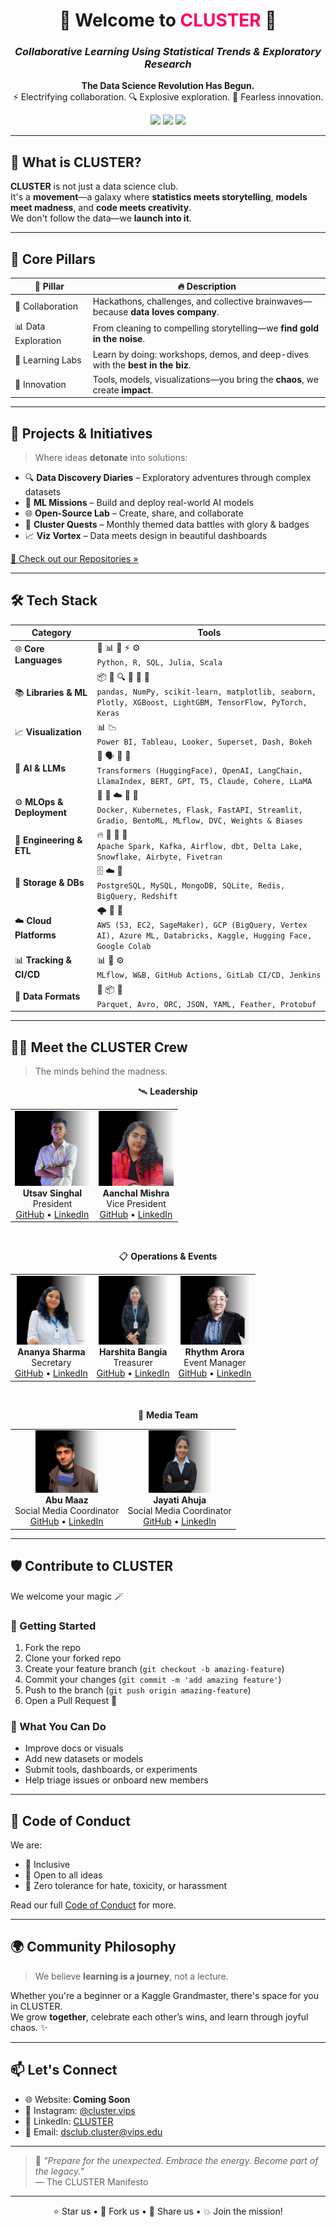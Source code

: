 <!--
<p align="center">
  <img src="https://github.com/your-org-link/your-banner-image.png" alt="CLUSTER Banner" />
</p>
-->

<h1 align="center">🚀 Welcome to <span style="color:#ff0066">CLUSTER</span> 🚀</h1>
<h3 align="center"><i>Collaborative Learning Using Statistical Trends & Exploratory Research</i></h3>

<p align="center">
  <b>The Data Science Revolution Has Begun.</b><br>
  ⚡ Electrifying collaboration. 🔍 Explosive exploration. 🤝 Fearless innovation.
</p>

<p align="center">
<!--   <a href="https://www.instagram.com/cluster.vips/"><img src="https://img.shields.io/badge/Instagram-%40cluster.vips-ff69b4?logo=instagram&style=flat-square" /></a> -->
  <a href="https://www.linkedin.com/company/cluster-vips/"><img src="https://img.shields.io/badge/LinkedIn-CLUSTER-blue?logo=linkedin&style=flat-square" /></a>
  <a href="mailto:dsclub.cluster@vips.edu"><img src="https://img.shields.io/badge/Email-dsclub.cluster%40vips.edu-red?logo=gmail&style=flat-square" /></a>
  <img src="https://img.shields.io/github/stars/CLUSTER-DS-Club?style=social" />
</p>

---

## 🌌 What is CLUSTER?

**CLUSTER** is not just a data science club.  
It's a **movement**—a galaxy where **statistics meets storytelling**, **models meet madness**, and **code meets creativity**.  
We don't follow the data—we **launch into it**.

---

## 🌟 Core Pillars

| 💠 Pillar           | 🔥 Description                                                                      |
|---------------------|-------------------------------------------------------------------------------------|
| 🤝 Collaboration     | Hackathons, challenges, and collective brainwaves—because **data loves company**.   |
| 📊 Data Exploration  | From cleaning to compelling storytelling—we **find gold in the noise**.             |
| 🧠 Learning Labs     | Learn by doing: workshops, demos, and deep-dives with the **best in the biz**.      |
| 🚀 Innovation        | Tools, models, visualizations—you bring the **chaos**, we create **impact**.        |

---

## 💼 Projects & Initiatives

> Where ideas **detonate** into solutions:

- 🔍 **Data Discovery Diaries** – Exploratory adventures through complex datasets  
- 🤖 **ML Missions** – Build and deploy real-world AI models  
- 🌐 **Open-Source Lab** – Create, share, and collaborate  
- 🧩 **Cluster Quests** – Monthly themed data battles with glory & badges 
- 📈 **Viz Vortex** – Data meets design in beautiful dashboards

[🚀 Check out our Repositories »](https://github.com/orgs/CLUSTER-DS-Club/repositories)

---

## 🛠️ Tech Stack

| **Category**               | **Tools**                                                                                                                                       |
|---------------------------|--------------------------------------------------------------------------------------------------------------------------------------------------|
| 🌐 **Core Languages**     | 🐍 📊 💾 ⚡ ⚙️  <br> `Python, R, SQL, Julia, Scala`                                                                                              |
| 📚 **Libraries & ML**     | 📦 🧠 🔍 🚀 🤖 🧬  <br> `pandas, NumPy, scikit-learn, matplotlib, seaborn, Plotly, XGBoost, LightGBM, TensorFlow, PyTorch, Keras`              |
| 📈 **Visualization**      | 📊 📉 <br> `Power BI, Tableau, Looker, Superset, Dash, Bokeh`                                                                                   |
| 🧠 **AI & LLMs**          | 🧠 🗣️ 💬 🦙 <br> `Transformers (HuggingFace), OpenAI, LangChain, LlamaIndex, BERT, GPT, T5, Claude, Cohere, LLaMA`                            |
| ⚙️ **MLOps & Deployment** | 🐳 🚢 ☁️ 🧪 🧰 <br> `Docker, Kubernetes, Flask, FastAPI, Streamlit, Gradio, BentoML, MLflow, DVC, Weights & Biases`                             |
| 🔧 **Engineering & ETL**  | 🔥 💨 🧬 🔁 <br> `Apache Spark, Kafka, Airflow, dbt, Delta Lake, Snowflake, Airbyte, Fivetran`                                                  |
| 💾 **Storage & DBs**      | 🗄️ ☁️ 🧊 <br> `PostgreSQL, MySQL, MongoDB, SQLite, Redis, BigQuery, Redshift`                                                                 |
| ☁️ **Cloud Platforms**    | 🌩️ 🧠 🧮 <br> `AWS (S3, EC2, SageMaker), GCP (BigQuery, Vertex AI), Azure ML, Databricks, Kaggle, Hugging Face, Google Colab`                 |
| 📊 **Tracking & CI/CD**   | 📊 🧪 ⚙️ <br> `MLflow, W&B, GitHub Actions, GitLab CI/CD, Jenkins`                                                                              |
| 🔄 **Data Formats**       | 🧾 📦 📂 <br> `Parquet, Avro, ORC, JSON, YAML, Feather, Protobuf`                                                                               |

---

## 👩‍🚀 Meet the CLUSTER Crew

> The minds behind the madness.

<div align="center">
  🛰️ <strong>Leadership</strong>
  <table>
    <tr>
      <td align="center">
        <img src="images/UTSAVS26.png" width="120"><br>
        <b>Utsav Singhal</b><br>
        President<br>
        <a href="https://github.com/UTSAVS26">GitHub</a> • 
        <a href="https://www.linkedin.com/in/utsavsinghal2604/">LinkedIn</a>
      </td>
      <td align="center">
        <img src="images/Aanchal0502.png" width="120"><br>
        <b>Aanchal Mishra</b><br>
        Vice President<br>
        <a href="https://github.com/Aanchal0502">GitHub</a> • 
        <a href="https://www.linkedin.com/in/aanchal-mishra-3a2448287">LinkedIn</a>
      </td>
    </tr>
  </table>

  <br>

  📋 <strong>Operations & Events</strong>
  <table>
    <tr>
      <td align="center">
        <img src="images/Ananyas-7.png" width="110"><br>
        <b>Ananya Sharma</b><br>
        Secretary<br>
        <a href="https://github.com/Ananyas-7">GitHub</a> • 
        <a href="https://www.linkedin.com/in/ananya-swami-728852273">LinkedIn</a>
      </td>
      <td align="center">
        <img src="images/harshita310.png" width="110"><br>
        <b>Harshita Bangia</b><br>
        Treasurer<br>
        <a href="https://github.com/harshita310">GitHub</a> • 
        <a href="https://www.linkedin.com/in/harshita-bangia-2aa1ab2b4/">LinkedIn</a>
      </td>
      <td align="center">
        <img src="images/rhythmarora070.png" width="110"><br>
        <b>Rhythm Arora</b><br>
        Event Manager<br>
        <a href="https://github.com/rhythmarora070">GitHub</a> • 
        <a href="https://www.linkedin.com/in/rhythmaroraa0766/">LinkedIn</a>
      </td>
    </tr>
  </table>

  <br>

  📣 <strong>Media Team</strong>
  <table>
    <tr>
      <td align="center">
        <img src="images/somewherelostt.png" width="100"><br>
        <b>Abu Maaz</b><br>
        Social Media Coordinator<br>
        <a href="https://github.com/somewherelostt">GitHub</a> • 
        <a href="https://www.linkedin.com/in/abu-maaz-/">LinkedIn</a>
      </td>
      <td align="center">
        <img src="images/JAYATIAHUJA.png" width="100"><br>
        <b>Jayati Ahuja</b><br>
        Social Media Coordinator<br>
        <a href="https://github.com/JAYATIAHUJA">GitHub</a> • 
        <a href="https://www.linkedin.com/in/jayati-ahuja-a4b16724a">LinkedIn</a>
      </td>
    </tr>
  </table>
</div>

---

## 🛡️ Contribute to CLUSTER

We welcome your magic 🪄

### 🚦 Getting Started
1. Fork the repo
2. Clone your forked repo
3. Create your feature branch (`git checkout -b amazing-feature`)
4. Commit your changes (`git commit -m 'add amazing feature'`)
5. Push to the branch (`git push origin amazing-feature`)
6. Open a Pull Request 🚀

### 💖 What You Can Do
- Improve docs or visuals
- Add new datasets or models
- Submit tools, dashboards, or experiments
- Help triage issues or onboard new members

---

## 📜 Code of Conduct

We are:
- 🌈 Inclusive
- 💬 Open to all ideas
- 🚫 Zero tolerance for hate, toxicity, or harassment

Read our full [Code of Conduct](./CODE_OF_CONDUCT.md) for more.

---

## 🌍 Community Philosophy

> We believe **learning is a journey**, not a lecture.

Whether you're a beginner or a Kaggle Grandmaster, there's space for you in CLUSTER.  
We grow **together**, celebrate each other’s wins, and learn through joyful chaos. ✨

---

## 📫 Let's Connect

- 🌐 Website: **Coming Soon**
- 📸 Instagram: [@cluster.vips](https://www.instagram.com/cluster.vips/)
- 💼 LinkedIn: [CLUSTER](https://www.linkedin.com/company/cluster-vips/)
- 📧 Email: [dsclub.cluster@vips.edu](mailto:dsclub.cluster@vips.edu)

---

> 🌟 _"Prepare for the unexpected. Embrace the energy. Become part of the legacy."_  
> — The CLUSTER Manifesto

---

<p align="center">
  ⭐ Star us • 🍴 Fork us • 📢 Share us • 💥 Join the mission!
</p>
